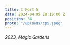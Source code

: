 ```yaml
---
title: C Port 5
date: 2024-04-05 18:19:00 Z
position: 34
photo: "/uploads/cp5.jpeg"
---
```


*2023, Magic Gardens*